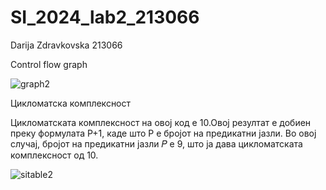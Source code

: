 # SI_2024_lab2_213066

Darija Zdravkovska 213066 

Control flow graph

![graph2](https://github.com/Dashaa111/SI_2024_lab2_213066/assets/165520749/d35bc0d5-40ee-4b67-9ccc-5d7308e7c9c5)


Цикломатска комплексност

Цикломатската комплексност на овој код е 10.Овој резултат е добиен преку формулата P+1, каде што P е бројот на предикатни јазли. Во овој случај, бројот на предикатни јазли 𝑃 е 9, што ја дава цикломатската комплексност од 10.

![sitable2](https://github.com/Dashaa111/SI_2024_lab2_213066/assets/165520749/2ab0a890-a751-471c-9f77-95d399bc2c8e)

